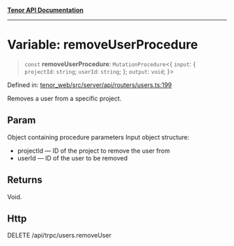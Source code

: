[**Tenor API Documentation**](../../README.md)

***

# Variable: removeUserProcedure

> `const` **removeUserProcedure**: `MutationProcedure`\<\{ `input`: \{ `projectId`: `string`; `userId`: `string`; \}; `output`: `void`; \}\>

Defined in: [tenor\_web/src/server/api/routers/users.ts:199](https://github.com/Apantli/Tenor/blob/551fcec623199ab0ac9668d926e7d67c9012d18e/tenor_web/src/server/api/routers/users.ts#L199)

Removes a user from a specific project.

## Param

Object containing procedure parameters
Input object structure:
- projectId — ID of the project to remove the user from
- userId — ID of the user to be removed

## Returns

Void.

## Http

DELETE /api/trpc/users.removeUser
